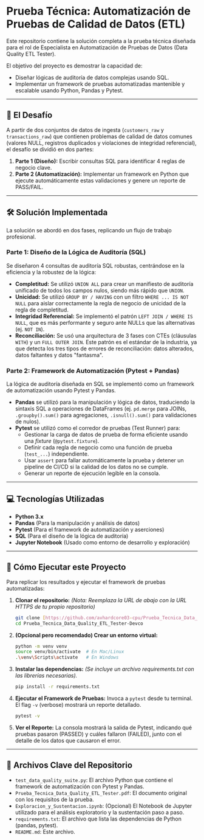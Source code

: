# Prueba Técnica: Automatización de Pruebas de Calidad de Datos (ETL)

Este repositorio contiene la solución completa a la prueba técnica diseñada para el rol de Especialista en Automatización de Pruebas de Datos (Data Quality ETL Tester).

El objetivo del proyecto es demostrar la capacidad de:

* Diseñar lógicas de auditoría de datos complejas usando SQL.
* Implementar un framework de pruebas automatizadas mantenible y escalable usando Python, Pandas y Pytest.

---

## 🎯 El Desafío

A partir de dos conjuntos de datos de ingesta (`customers_raw` y `transactions_raw`) que contienen problemas de calidad de datos comunes (valores NULL, registros duplicados y violaciones de integridad referencial), el desafío se dividió en dos partes:

1.  **Parte 1 (Diseño):** Escribir consultas SQL para identificar 4 reglas de negocio clave.
2.  **Parte 2 (Automatización):** Implementar un framework en Python que ejecute automáticamente estas validaciones y genere un reporte de PASS/FAIL.

---

## 🛠️ Solución Implementada

La solución se abordó en dos fases, replicando un flujo de trabajo profesional.

### Parte 1: Diseño de la Lógica de Auditoría (SQL)

Se diseñaron 4 consultas de auditoría SQL robustas, centrándose en la eficiencia y la robustez de la lógica:

* **Completitud:** Se utilizó `UNION ALL` para crear un manifiesto de auditoría unificado de todos los campos nulos, siendo más rápido que `UNION`.
* **Unicidad:** Se utilizó `GROUP BY / HAVING` con un filtro `WHERE ... IS NOT NULL` para aislar correctamente la regla de negocio de unicidad de la regla de completitud.
* **Integridad Referencial:** Se implementó el patrón `LEFT JOIN / WHERE IS NULL`, que es más performante y seguro ante NULLs que las alternativas (ej. `NOT IN`).
* **Reconciliación:** Se usó una arquitectura de 3 fases con CTEs (cláusulas `WITH`) y un `FULL OUTER JOIN`. Este patrón es el estándar de la industria, ya que detecta los tres tipos de errores de reconciliación: datos alterados, datos faltantes y datos "fantasma".

### Parte 2: Framework de Automatización (Pytest + Pandas)

La lógica de auditoría diseñada en SQL se implementó como un framework de automatización usando Pytest y Pandas.

* **Pandas** se utilizó para la manipulación y lógica de datos, traduciendo la sintaxis SQL a operaciones de DataFrames (ej. `pd.merge` para JOINs, `.groupby().sum()` para agregaciones, `.isnull().sum()` para validaciones de nulos).
* **Pytest** se utilizó como el corredor de pruebas (Test Runner) para:
    * Gestionar la carga de datos de prueba de forma eficiente usando una *fixture* (`@pytest.fixture`).
    * Definir cada regla de negocio como una función de prueba (`test_...`) independiente.
    * Usar `assert` para fallar automáticamente la prueba y detener un pipeline de CI/CD si la calidad de los datos no se cumple.
    * Generar un reporte de ejecución legible en la consola.

---

## 💻 Tecnologías Utilizadas

* **Python 3.x**
* **Pandas** (Para la manipulación y análisis de datos)
* **Pytest** (Para el framework de automatización y aserciones)
* **SQL** (Para el diseño de la lógica de auditoría)
* **Jupyter Notebook** (Usado como entorno de desarrollo y exploración)

---

## 🚀 Cómo Ejecutar este Proyecto

Para replicar los resultados y ejecutar el framework de pruebas automatizadas:

1.  **Clonar el repositorio:**
    *(Nota: Reemplaza la URL de abajo con la URL HTTPS de tu propio repositorio)*
    ```bash
    git clone [https://github.com/avhardcore03-cpu/Prueba_Tecnica_Data_Quality_ETL_Tester-Devco.git](https://github.com/avhardcore03-cpu/Prueba_Tecnica_Data_Quality_ETL_Tester-Devco.git)
    cd Prueba_Tecnica_Data_Quality_ETL_Tester-Devco
    ```

2.  **(Opcional pero recomendado) Crear un entorno virtual:**
    ```bash
    python -m venv venv
    source venv/bin/activate  # En Mac/Linux
    .\venv\Scripts\activate   # En Windows
    ```

3.  **Instalar las dependencias:**
    *(Se incluye un archivo requirements.txt con las librerías necesarias).*
    ```bash
    pip install -r requirements.txt
    ```

4.  **Ejecutar el Framework de Pruebas:**
    Invoca a `pytest` desde tu terminal. El flag `-v` (verbose) mostrará un reporte detallado.
    ```bash
    pytest -v
    ```

5.  **Ver el Reporte:**
    La consola mostrará la salida de Pytest, indicando qué pruebas pasaron (PASSED) y cuáles fallaron (FAILED), junto con el detalle de los datos que causaron el error.

---

## 📁 Archivos Clave del Repositorio

* `test_data_quality_suite.py`: El archivo Python que contiene el framework de automatización con Pytest y Pandas.
* `Prueba_Tecnica_Data_Quality_ETL_Tester.pdf`: El documento original con los requisitos de la prueba.
* `Exploracion_y_Sustentacion.ipynb`: (Opcional) El Notebook de Jupyter utilizado para el análisis exploratorio y la sustentación paso a paso.
* `requirements.txt`: El archivo que lista las dependencias de Python (pandas, pytest).
* `README.md`: Este archivo.
